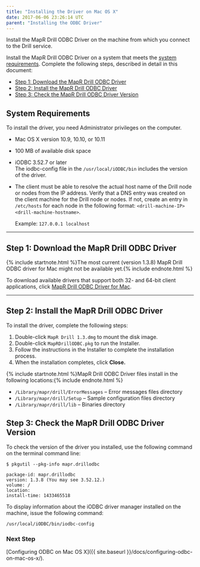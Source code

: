 ```yaml
---
title: "Installing the Driver on Mac OS X"
date: 2017-06-06 23:26:14 UTC
parent: "Installing the ODBC Driver"
---
```

Install the MapR Drill ODBC Driver on the machine from which you connect to
the Drill service.

Install the MapR Drill ODBC Driver on a system that meets the [system requirements]({{site.baseurl}}/docs/installing-the-driver-on-mac-os-x/#system-requirements). Complete the following steps, described in detail in this document:

  * [Step 1: Download the MapR Drill ODBC Driver]({{site.baseurl}}/docs/installing-the-driver-on-mac-os-x/#step-1-download-the-mapr-drill-odbc-driver)  
  * [Step 2: Install the MapR Drill ODBC Driver]({{site.baseurl}}/docs/installing-the-driver-on-mac-os-x/#step-2:-install-the-mapr-drill-odbc-driver) 
  * [Step 3: Check the MapR Drill ODBC Driver Version]({{site.baseurl}}/docs/installing-the-driver-on-mac-os-x/#step-3:-check-the-mapr-drill-odbc-driver-version)

## System Requirements  
To install the driver, you need Administrator privileges on the computer.

  * Mac OS X version 10.9, 10.10, or 10.11  
  * 100 MB of available disk space  
  * iODBC 3.52.7 or later  
    The iodbc-config file in the `/usr/local/iODBC/bin` includes the version of the driver.  
  * The client must be able to resolve the actual host name of the Drill node or nodes from the IP address. Verify that a DNS entry was created on the client machine for the Drill node or nodes. If not, create an entry in `/etc/hosts` for each node in the following format:  `<drill-machine-IP> <drill-machine-hostname>`. 
    
	Example: `127.0.0.1 localhost`

----------

## Step 1: Download the MapR Drill ODBC Driver  
 

{% include startnote.html %}The most current (version 1.3.8)  MapR Drill ODBC driver for Mac might not be available yet.{% include endnote.html %}  

To download available drivers that support both 32- and 64-bit client applications, click 
[MapR Drill ODBC Driver for Mac](http://package.mapr.com/tools/MapR-ODBC/MapR_Drill/).

----------

## Step 2: Install the MapR Drill ODBC Driver

To install the driver, complete the following steps:

  1. Double-click `MapR Drill 1.3.dmg` to mount the disk image.
  2. Double-click `MapRDrillODBC.pkg` to run the Installer.
  3. Follow the instructions in the Installer to complete the installation process.
  4. When the installation completes, click **Close.**

{% include startnote.html %}MapR Drill ODBC Driver files install in the following locations:{% include endnote.html %}

  * `/Library/mapr/drill/ErrorMessages` – Error messages files directory
  * `/Library/mapr/drill/Setup` – Sample configuration files directory
  * `/Library/mapr/drill/lib` – Binaries directory

## Step 3: Check the MapR Drill ODBC Driver Version

To check the version of the driver you installed, use the following command on the terminal command line:

    $ pkgutil --pkg-info mapr.drillodbc  

    package-id: mapr.drillodbc
    version: 1.3.8 (You may see 3.52.12.)
    volume: /
    location: 
    install-time: 1433465518  
To display information about the iODBC driver manager installed on the machine, issue the following command:  

    /usr/local/iODBC/bin/iodbc-config


### Next Step

[Configuring ODBC on Mac OS X]({{ site.baseurl }}/docs/configuring-odbc-on-mac-os-x/).

